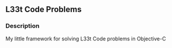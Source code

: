 ## L33t Code Problems

### Description
My little framework for solving L33t Code problems in Objective-C